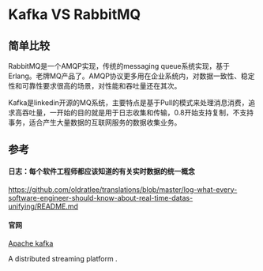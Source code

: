 # Kafka VS RabbitMQ

## 简单比较

RabbitMQ是一个AMQP实现，传统的messaging queue系统实现，基于Erlang。老牌MQ产品了。AMQP协议更多用在企业系统内，对数据一致性、稳定性和可靠性要求很高的场景，对性能和吞吐量还在其次。

Kafka是linkedin开源的MQ系统，主要特点是基于Pull的模式来处理消息消费，追求高吞吐量，一开始的目的就是用于日志收集和传输，0.8开始支持复制，不支持事务，适合产生大量数据的互联网服务的数据收集业务。

## 参考

####  日志：每个软件工程师都应该知道的有关实时数据的统一概念

https://github.com/oldratlee/translations/blob/master/log-what-every-software-engineer-should-know-about-real-time-datas-unifying/README.md

#### 官网 

[Apache kafka](http://kafka.apache.org/)

A distributed streaming platform .


